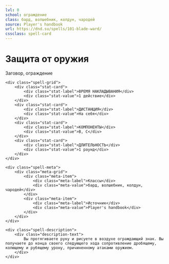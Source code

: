 ```yaml
---
lvl: 0
school: ограждение
class: бард, волшебник, колдун, чародей
source: Player's handbook
url: https://dnd.su/spells/101-blade-ward/
cssclass: spell-card
---
```


<div class="spell-container">
    <div class="spell-header">
        <h1 class="spell-name">Защита от оружия</h1>
        <div class="spell-level">Заговор, ограждение</div>
    </div>
    
    <div class="spell-grid">
        <div class="stat-card">
            <div class="stat-label">ВРЕМЯ НАКЛАДЫВАНИЯ</div>
            <div class="stat-value">1 действие</div>
        </div>
        <div class="stat-card">
            <div class="stat-label">ДИСТАНЦИЯ</div>
            <div class="stat-value">На себя</div>
        </div>
        <div class="stat-card">
            <div class="stat-label">КОМПОНЕНТЫ</div>
            <div class="stat-value">В, С</div>
        </div>
        <div class="stat-card">
            <div class="stat-label">ДЛИТЕЛЬНОСТЬ</div>
            <div class="stat-value">1 раунд</div>
        </div>
    </div>
    
    <div class="spell-meta">
        <div class="meta-grid">
            <div class="meta-item">
                <div class="meta-label">Классы</div>
                <div class="meta-value">бард, волшебник, колдун, чародей</div>
            </div>
            <div class="meta-item">
                <div class="meta-label">Источник</div>
                <div class="meta-value">Player's handbook</div>
            </div>
        </div>
    </div>
    
    <div class="spell-description">
        <div class="description-text">
            Вы протягиваете руку и рисуете в воздухе ограждающий знак. Вы получаете до конца своего следующего хода сопротивление дробящему, колющему и рубящему урону, причиненному атаками оружием.
        </div>
    </div>
</div>